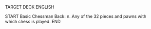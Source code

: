 TARGET DECK
ENGLISH

START
Basic
Chessman
Back: n. Any of the 32 pieces and pawns with which chess is played.
END

